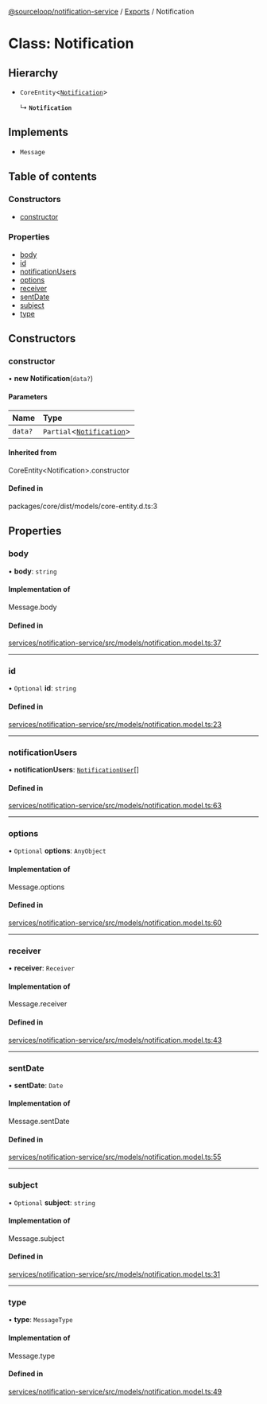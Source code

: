 [@sourceloop/notification-service](../README.md) / [Exports](../modules.md) / Notification

# Class: Notification

## Hierarchy

- `CoreEntity`<[`Notification`](Notification.md)\>

  ↳ **`Notification`**

## Implements

- `Message`

## Table of contents

### Constructors

- [constructor](Notification.md#constructor)

### Properties

- [body](Notification.md#body)
- [id](Notification.md#id)
- [notificationUsers](Notification.md#notificationusers)
- [options](Notification.md#options)
- [receiver](Notification.md#receiver)
- [sentDate](Notification.md#sentdate)
- [subject](Notification.md#subject)
- [type](Notification.md#type)

## Constructors

### constructor

• **new Notification**(`data?`)

#### Parameters

| Name | Type |
| :------ | :------ |
| `data?` | `Partial`<[`Notification`](Notification.md)\> |

#### Inherited from

CoreEntity<Notification\>.constructor

#### Defined in

packages/core/dist/models/core-entity.d.ts:3

## Properties

### body

• **body**: `string`

#### Implementation of

Message.body

#### Defined in

[services/notification-service/src/models/notification.model.ts:37](https://github.com/sourcefuse/loopback4-microservice-catalog/blob/d35fdb3f0/services/notification-service/src/models/notification.model.ts#L37)

___

### id

• `Optional` **id**: `string`

#### Defined in

[services/notification-service/src/models/notification.model.ts:23](https://github.com/sourcefuse/loopback4-microservice-catalog/blob/d35fdb3f0/services/notification-service/src/models/notification.model.ts#L23)

___

### notificationUsers

• **notificationUsers**: [`NotificationUser`](NotificationUser.md)[]

#### Defined in

[services/notification-service/src/models/notification.model.ts:63](https://github.com/sourcefuse/loopback4-microservice-catalog/blob/d35fdb3f0/services/notification-service/src/models/notification.model.ts#L63)

___

### options

• `Optional` **options**: `AnyObject`

#### Implementation of

Message.options

#### Defined in

[services/notification-service/src/models/notification.model.ts:60](https://github.com/sourcefuse/loopback4-microservice-catalog/blob/d35fdb3f0/services/notification-service/src/models/notification.model.ts#L60)

___

### receiver

• **receiver**: `Receiver`

#### Implementation of

Message.receiver

#### Defined in

[services/notification-service/src/models/notification.model.ts:43](https://github.com/sourcefuse/loopback4-microservice-catalog/blob/d35fdb3f0/services/notification-service/src/models/notification.model.ts#L43)

___

### sentDate

• **sentDate**: `Date`

#### Implementation of

Message.sentDate

#### Defined in

[services/notification-service/src/models/notification.model.ts:55](https://github.com/sourcefuse/loopback4-microservice-catalog/blob/d35fdb3f0/services/notification-service/src/models/notification.model.ts#L55)

___

### subject

• `Optional` **subject**: `string`

#### Implementation of

Message.subject

#### Defined in

[services/notification-service/src/models/notification.model.ts:31](https://github.com/sourcefuse/loopback4-microservice-catalog/blob/d35fdb3f0/services/notification-service/src/models/notification.model.ts#L31)

___

### type

• **type**: `MessageType`

#### Implementation of

Message.type

#### Defined in

[services/notification-service/src/models/notification.model.ts:49](https://github.com/sourcefuse/loopback4-microservice-catalog/blob/d35fdb3f0/services/notification-service/src/models/notification.model.ts#L49)
